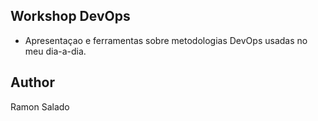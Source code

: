 Workshop DevOps
--------------
- Apresentaçao e ferramentas sobre metodologias DevOps usadas no meu dia-a-dia.

Author
-----
Ramon Salado


